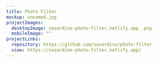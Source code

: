 ```yaml
---
title: Photo Filter
mockup: unnamed.jpg
projectImages:
  desktopImage: sezardino-photo-filter.netlify.app_.png
  mobileImage: ""
projectLinks:
  repository: https://github.com/sezardino/photo-filter
  view: https://sezardino-photo-filter.netlify.app/
---
```

